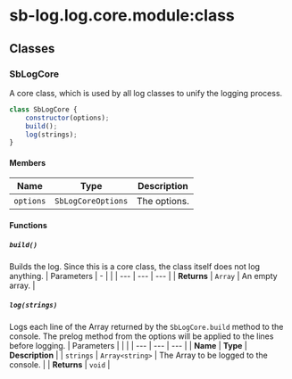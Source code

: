 # sb-log.log.core.module:class
## Classes
### SbLogCore
A core class, which is used by all log classes to unify the logging process.
```js
class SbLogCore {
	constructor(options);
	build();
	log(strings);
}
```
#### Members
| Name | Type | Description | 
| --- | --- | --- |
| `options` | `SbLogCoreOptions` | The options. | 

#### Functions
##### `build()`
Builds the log. Since this is a core class, the class itself does not log anything.
| Parameters | - |  | 
| --- | --- | --- |
| **Returns** | `Array` | An empty array. | 

##### `log(strings)`
Logs each line of the Array returned by the `SbLogCore.build` method to the console. The prelog method from the options will be applied to the lines before logging.
| Parameters |  |  | 
| --- | --- | --- |
| **Name** | **Type** | **Description** | 
| `strings` | `Array<string>` | The Array to be logged to the console. | 
| **Returns** | `void` | 


